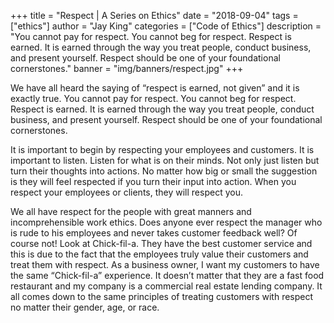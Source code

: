 +++
title = "Respect | A Series on Ethics"
date = "2018-09-04"
tags = ["ethics"]
author = "Jay King"
categories = ["Code of Ethics"]
description = "You cannot pay for respect. You cannot beg for respect. Respect is earned. It is earned through the way you treat people, conduct business, and present yourself. Respect should be one of your foundational cornerstones."
banner = "img/banners/respect.jpg"
+++

We have all heard the saying of “respect is earned, not given” and it is exactly true. You cannot pay for respect. You cannot beg for respect. Respect is earned. It is earned through the way you treat people, conduct business, and present yourself. Respect should be one of your foundational cornerstones.

It is important to begin by respecting your employees and customers. It is important to listen. Listen for what is on their minds. Not only just listen but turn their thoughts into actions. No matter how big or small the suggestion is they will feel respected if you turn their input into action. When you respect your employees or clients, they will respect you.

We all have respect for the people with great manners and incomprehensible work ethics. Does anyone ever respect the manager who is rude to his employees and never takes customer feedback well? Of course not! Look at Chick-fil-a. They have the best customer service and this is due to the fact that the employees truly value their customers and treat them with respect. As a business owner, I want my customers to have the same “Chick-fil-a” experience. It doesn’t matter that they are a fast food restaurant and my company is a commercial real estate lending company. It all comes down to the same principles of treating customers with respect no matter their gender, age, or race.